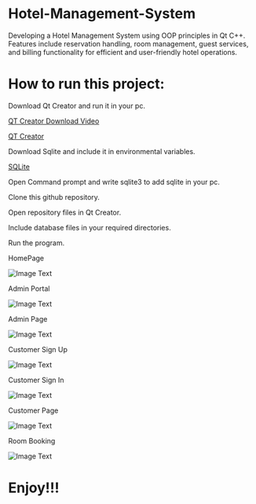 # Hotel-Management-System
Developing a Hotel Management System using OOP principles in Qt C++. Features include reservation handling, room management, guest services, and billing functionality for efficient and user-friendly hotel operations.

# How to run this project:
Download Qt Creator and run it in your pc.

[QT Creator Download Video](https://www.youtube.com/watch?v=OoVNt-KJ96w)

[QT Creator](https://www.qt.io/download-qt-installer-oss?hsCtaTracking=99d9dd4f-5681-48d2-b096-470725510d34%7C074ddad0-fdef-4e53-8aa8-5e8a876d6ab4)

Download Sqlite and include it in environmental variables.

[SQLite](https://www.sqlite.org/download.html)

Open Command prompt and write sqlite3 to add sqlite in your pc.

Clone this github repository.

Open repository files in Qt Creator.

Include database files in your required directories.

Run the program.


HomePage

![Image Text](https://github.com/Serene-View-Suites/Hotel-Management-System/blob/main/Screenshots/Main.PNG)


Admin Portal

![Image Text](https://github.com/Serene-View-Suites/Hotel-Management-System/blob/main/Screenshots/Admin.PNG)

Admin Page

![Image Text](https://github.com/Serene-View-Suites/Hotel-Management-System/blob/main/Screenshots/AdminPage.PNG)

Customer Sign Up

![Image Text](https://github.com/Serene-View-Suites/Hotel-Management-System/blob/main/Screenshots/Reg.PNG)

Customer Sign In

![Image Text](https://github.com/Serene-View-Suites/Hotel-Management-System/blob/main/Screenshots/SignIn.PNG)

Customer Page

![Image Text](https://github.com/Serene-View-Suites/Hotel-Management-System/blob/main/Screenshots/Customer.PNG)

Room Booking

![Image Text](https://github.com/Serene-View-Suites/Hotel-Management-System/blob/main/Screenshots/Booking.PNG)



# Enjoy!!!
